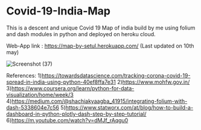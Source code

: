 # Covid-19-India-Map
This is a descent and unique Covid 19 Map of india build by me using folium and dash modules in python and deployed on heroku cloud.

Web-App link : https://map-by-setul.herokuapp.com/
(Last updated on 10th may)

![Screenshot (37)](https://user-images.githubusercontent.com/63709859/81563264-a848e500-93b3-11ea-91ed-aa7991e6ac63.png)

References:
1)https://towardsdatascience.com/tracking-corona-covid-19-spread-in-india-using-python-40ef8ffa7e31
2)https://www.mohfw.gov.in/
3)https://www.coursera.org/learn/python-for-data-visualization/home/week/3
4)https://medium.com/@shachiakyaagba_41915/integrating-folium-with-dash-5338604e7c56
5)https://www.statworx.com/at/blog/how-to-build-a-dashboard-in-python-plotly-dash-step-by-step-tutorial/
6)https://m.youtube.com/watch?v=dMJf_rAqgu0
